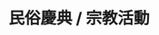 ---
title: '民俗慶典 / 宗教活動'
pictures: '["https://raw.githubusercontent.com/chyushya/cms-content/main/content/resources/images/1651124805436-1024-640-01.jpg","https://raw.githubusercontent.com/chyushya/cms-content/main/content/resources/images/1651124805468-1024-640-02.jpg","https://raw.githubusercontent.com/chyushya/cms-content/main/content/resources/images/1651124805526-1024-640-03.jpg","https://raw.githubusercontent.com/chyushya/cms-content/main/content/resources/images/1651124805501-1024-640-04.jpg","https://raw.githubusercontent.com/chyushya/cms-content/main/content/resources/images/1651124805585-1024-640-05.jpg","https://raw.githubusercontent.com/chyushya/cms-content/main/content/resources/images/1651323278791-1024-640-06.jpg","https://raw.githubusercontent.com/chyushya/cms-content/main/content/resources/images/1651124805567-1024-640-07.jpg","https://raw.githubusercontent.com/chyushya/cms-content/main/content/resources/images/1653058449960-1024-640-08.jpg","https://raw.githubusercontent.com/chyushya/cms-content/main/content/resources/images/1651124805632-1024-640-09.jpg","https://raw.githubusercontent.com/chyushya/cms-content/main/content/resources/images/1651124805651-1024-640-10.jpg","https://raw.githubusercontent.com/chyushya/cms-content/main/content/resources/images/1651124805547-1024-640-11.jpg","https://raw.githubusercontent.com/chyushya/cms-content/main/content/resources/images/1651124805671-1024-640-12.jpg","https://raw.githubusercontent.com/chyushya/cms-content/main/content/resources/images/1651124805739-1024-640-13.jpg","https://raw.githubusercontent.com/chyushya/cms-content/main/content/resources/images/1651124805714-1024-640-14.jpg"]'
---